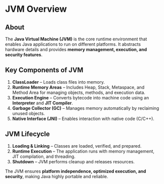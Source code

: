 # JVM Overview

## About

The **Java Virtual Machine (JVM)** is the core runtime environment that enables Java applications to run on different platforms. It abstracts hardware details and provides **memory management, execution, and security features**.

## **Key Components of JVM**

1. **ClassLoader** – Loads class files into memory.
2. **Runtime Memory Areas** – Includes Heap, Stack, Metaspace, and Method Area for managing objects, methods, and execution data.
3. **Execution Engine** – Converts bytecode into machine code using an **Interpreter** and **JIT Compiler**.
4. **Garbage Collector (GC)** – Manages memory automatically by reclaiming unused objects.
5. **Native Interface (JNI)** – Enables interaction with native code (C/C++).

## **JVM Lifecycle**

1. **Loading & Linking** – Classes are loaded, verified, and prepared.
2. **Runtime Execution** – The application runs with memory management, JIT compilation, and threading.
3. **Shutdown** – JVM performs cleanup and releases resources.

The JVM ensures **platform independence, optimized execution, and security**, making Java highly portable and reliable.
